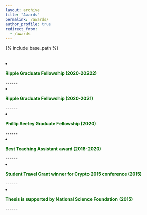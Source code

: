 ```yaml
---
layout: archive
title: "Awards"
permalink: /awards/
author_profile: true
redirect_from:
  - /awards
---
```


{% include base_path %}

<br>

<li><p style="color:darkgreen;"><b>Ripple Graduate Fellowship (2020-20222)</b></p></li>
------

<li><p style="color:darkgreen;"><b>Ripple Graduate Fellowship (2020-2021)</b></p></li>
------

<li><p style="color:darkgreen;"><b>Phillip Seeley Graduate Fellowship (2020)</b></p></li>
------

<li><p style="color:darkgreen;"><b>Best Teaching Assistant award (2018-2020)</b></p></li>
------

<li><p style="color:darkgreen;"><b>Student Travel Grant winner for Crypto 2015 conference (2015)</b></p></li>
------

<li><p style="color:darkgreen;"><b>Thesis is supported by National Science Foundation (2015)</b></p></li>
------

